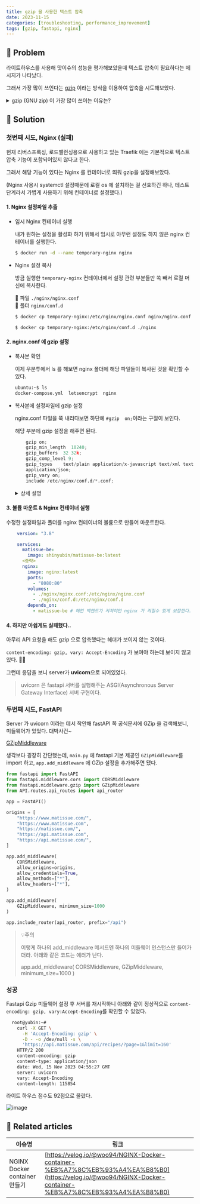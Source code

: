 ```yaml
---
title: gzip 을 사용한 텍스트 압축
date: 2023-11-15
categories: [troubleshooting, performance_improvement]
tags: [gzip, fastapi, nginx]
---
```


## 🤔 Problem

라이트하우스를 사용해 맛이슈의 성능을 평가해보았을때 텍스트 압축이 필요하다는 메시지가 나타났다.

그래서 가장 많이 쓰인다는 [gzip](https://www.gnu.org/software/gzip/) 이라는 방식을 이용하여 압축을 시도해보았다.

<details markdown="block"><summary>gzip (GNU zip) 이 가장 많이 쓰이는 이유는? </summary>


[GNU 웹 페이지에 GIF 파일을 사용하지 않는 이유](https://www.gnu.org/philosophy/gif.ko.html)

기존에 표준이었던 Compress 압축도구는 LZW 압축알고리즘을 사용했다고합니다.

Unisys라는 기업이 LZW 압축 알고리즘에 대한 특허를 가지고 있었는데, 

로열티가 부담되던 개발자들과 기업은 해당 특허에 구속되지 않는 압축방식이 필요했다고 합니다.

gzip은 LZW 특허와 관련이 없는 DEFLATE 압축 알고리즘을 사용했습니다. 

Unisys의 LZW 특허 문제를 회피하면서 더 나은 압축 효율과 속도를 제공하는 새로운 도구로 gzip이 등장하였고,

이로 인해 gzip은 특히 UNIX 및 리눅스 기반 시스템에서 빠르게 표준 압축 도구로 자리잡게 되었습니다.

</details>

## 🌱 Solution

### 첫번째 시도, Nginx (실패)

현재 리버스프록싱, 로드밸런싱용으로 사용하고 있는 Traefik 에는 기본적으로 텍스트 압축 기능이 포함되어있지 않다고 한다.

그래서 해당 기능이 있다는 Nginx 를 컨테이너로 띄워 gzip을 설정해보았다.

(Nginx 사용시 systemctl 설정때문에 로컬 os 에 설치하는 걸 선호하긴 하나, 테스트 단계라서 가볍게 사용하기 위해 컨테이너로 설정했다.)

#### 1. Nginx 설정파일 추출

  - 임시 Nginx 컨테이너 실행
  
    내가 원하는 설정을 활성화 하기 위해서 임시로 아무런 설정도 하지 않은 nginx 컨테이너를 실행한다.

    ```sh
    $ docker run -d --name temporary-nginx nginx
    ```

  - Nginx 설정 복사
  
    방금 실행한 `temporary-nginx` 컨테이너에서 설정 관련 부분들만 쏙 빼서 로컬 머신에 복사한다.
  
    📄 파일 `./nginx/nginx.conf`  
    📁 폴더 `nginx/conf.d` 

    ```sh
    $ docker cp temporary-nginx:/etc/nginx/nginx.conf nginx/nginx.conf

    $ docker cp temporary-nginx:/etc/nginx/conf.d ./nginx
    ```

#### 2. nginx.conf 에 gzip 설정

  - 복사본 확인
  
    이제 우분투에서 ls 를 해보면 nginx 폴더에 해당 파일들이 복사된 것을 확인할 수 있다.

    ```sh
    ubuntu:~$ ls
    docker-compose.yml  letsencrypt  nginx
    ```
    
  - 복사본에 설정파일에 gzip 설정
  
    nginx.conf 파일을 쭉 내리다보면 하단에 `#gzip  on;`이라는 구절이 보인다.

    해당 부분에 gzip 설정을 해주면 된다.

    ```py
        gzip on;
        gzip_min_length  10240;
        gzip_buffers  32 32k;
        gzip_comp_level 9;
        gzip_types    text/plain application/x-javascript text/xml text/css                   
        application/json;
        gzip_vary on;    
        include /etc/nginx/conf.d/*.conf;
    ```

    <details markdown="block"><summary>상세 설명 </summary>
    ```js
    /** gzip 압축 기능 활성화*/
    gzip on; 

    /** 최소 10,240바이트(약 10KB) 크기의 콘텐츠에만 압축이 적용됨*/
    gzip_min_length  10240; 

    /** 압축 처리에 사용될 메모리 버퍼의 수와 크기를 정의*/
    gzip_buffers  32 32k; 

    /** 압축 수준을 설정. 압축 수준이 높을시 자원을 많이 사용하지만 요즘은 하드웨어 좋아져서 가장 높은 수준인 9로 설정했다. */
    gzip_comp_level 9; 

    /** 일반 텍스트, JavaScript, XML, CSS, JSON 파일에 압축이 적용 */
    gzip_types text/plain application/x-javascript text/xml text/css application/json; 

    /** Vary: Accept-Encoding 헤더를 응답에 추가하여,압축된 버전과 압축되지 않은 버전의 콘텐츠가 클라이언트나 중간 프록시에 의해 별도로 캐시될 수 있도록 한다. */
    gzip_vary on;    

    /** `/etc/nginx/conf.d/` 디렉토리 내의 모든 `.conf`확장자를 가진 파일을 현재 설정 파일에 포함시킵니다. */ 
    include /etc/nginx/conf.d/*.conf; 

    ```
    </details>   

#### 3. 볼륨 마운트 & Nginx 컨테이너 실행

수정한 설정파일과 폴더를 nginx 컨테이너의 볼륨으로 만들어 마운트한다.

  ```yml
      version: "3.8"

      services:
        matissue-be:
          image: shinyubin/matissue-be:latest
        <중략>
        nginx:
          image: nginx:latest
          ports:
            - "8080:80"
          volumes:
            - ./nginx/nginx.conf:/etc/nginx/nginx.conf
            - ./nginx/conf.d:/etc/nginx/conf.d
          depends_on:
            - matissue-be # 메인 백엔드가 켜져야만 nginx 가 켜질수 있게 보장한다.
  ```

#### 4. 하지만 아쉽게도 실패했다..
   
  아무리 API 요청을 해도 gzip 으로 압축했다는 헤더가 보이지 않는 것이다.

  `content-encoding: gzip, vary: Accept-Encoding` 가 보여야 하는데 보이지 않고 있다. 🤦‍♀️

  그런데 응답을 보니 server가 **uvicorn**으로 되어있었다.

> uvicorn 은 fastapi 서버를 실행해주는 ASGI(Asynchronous Server Gateway Interface) 서버 구현이다.


### 두번째 시도, FastAPI

  Server 가 uvicorn 이라는 데서 착안해 fastAPI 쪽 공식문서에 GZip 을 검색해보니, 미들웨어가 있었다.  대박사건~
  
  [GZipMiddleware](https://fastapi.tiangolo.com/advanced/middleware/#gzipmiddleware)

  생각보다 굉장히 간단했는데, `main.py` 에 fastapi 기본 제공인 `GZipMiddleware`를 import 하고, `app.add_middleware` 에 GZip 설정을 추가해주면 됐다.

  ```py
  from fastapi import FastAPI
  from fastapi.middleware.cors import CORSMiddleware
  from fastapi.middleware.gzip import GZipMiddleware
  from API.routes.api_routes import api_router

  app = FastAPI()

  origins = [
      "https://www.matissue.com/",
      "https://www.matissue.com",
      "https://matissue.com/",
      "https://api.matissue.com",
      "https://api.matissue.com/",
  ]

  app.add_middleware(
      CORSMiddleware,
      allow_origins=origins,
      allow_credentials=True,
      allow_methods=["*"],
      allow_headers=["*"],
  )

  app.add_middleware(
      GZipMiddleware, minimum_size=1000
  )

  app.include_router(api_router, prefix="/api")
  ```

  > 💡주의
  >
  >  이렇게 하나의 add_middleware 메서드엔 하나의 미들웨어 인스턴스만 들어가더라. 
  > 아래와 같은 코드는 에러가 난다.
  >
  >  app.add_middleware(
  >    CORSMiddleware,
  >    GZipMiddleware, minimum_size=1000
  >   )

### 성공

Fastapi Gzip 미들웨어 설정 후 서버를 재시작하니 아래와 같이 정상적으로 `content-encoding: gzip, vary:Accept-Encoding`를 확인할 수 있었다.

```sh
  root@yubin:~#
    curl -X GET \
      -H 'Accept-Encoding: gzip' \
      -D - -o /dev/null -s \
      'https://api.matissue.com/api/recipes/?page=1&limit=160'
    HTTP/2 200 
    content-encoding: gzip
    content-type: application/json
    date: Wed, 15 Nov 2023 04:55:27 GMT
    server: uvicorn
    vary: Accept-Encoding
    content-length: 115854
```

라이트 하우스 점수도 92점으로 올랐다.

  ![image](https://github.com/YubinShin/YubinShin.github.io/assets/68121478/c4a8f690-f0a7-4d7d-a128-4446162e321b)

## 📎 Related articles

| 이슈명                        | 링크                                                                                                                                                     |
| ----------------------------- | -------------------------------------------------------------------------------------------------------------------------------------------------------- |
| NGINX Docker container 만들기 | [https://velog.io/@woo94/NGINX-Docker-container-%EB%A7%8C%EB%93%A4%EA%B8%B0](https://velog.io/@woo94/NGINX-Docker-container-%EB%A7%8C%EB%93%A4%EA%B8%B0) |



